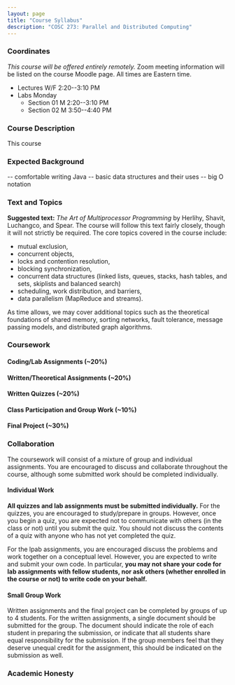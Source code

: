 ```yaml
---
layout: page
title: "Course Syllabus"
description: "COSC 273: Parallel and Distributed Computing"
---
```


### Coordinates

*This course will be offered entirely remotely.* Zoom meeting information will be listed on the course Moodle page. All times are Eastern time.

- Lectures W/F 2:20--3:10 PM 
- Labs Monday
    + Section 01 M 2:20--3:10 PM
	+ Section 02 M 3:50--4:40 PM

### Course Description

This course 

### Expected Background

-- comfortable writing Java
-- basic data structures and their uses
-- big O notation

### Text and Topics

**Suggested text:** *The Art of Multiprocessor Programming* by Herlihy, Shavit, Luchangco, and Spear. The course will follow this text fairly closely, though it will not strictly be required. The core topics covered in the course include:

- mutual exclusion,
- concurrent objects,
- locks and contention resolution,
- blocking synchronization,
- concurrent data structures (linked lists, queues, stacks, hash tables, and sets, skiplists and balanced search)
- scheduling, work distribution, and barriers,
- data parallelism (MapReduce and streams).

As time allows, we may cover additional topics such as the theoretical foundations of shared memory, sorting networks, fault tolerance, message passing models, and distributed graph algorithms.


### Coursework

#### Coding/Lab Assignments (~20%)

#### Written/Theoretical Assignments (~20%)

#### Written Quizzes (~20%)

#### Class Participation and Group Work (~10%)

#### Final Project (~30%)

### Collaboration

The coursework will consist of a mixture of group and individual assignments. You are encouraged to discuss and collaborate throughout the course, although some submitted work should be completed individually.

#### Individual Work

**All quizzes and lab assignments must be submitted individually.** For the quizzes, you are encouraged to study/prepare in groups. However, once you begin a quiz, you are expected not to communicate with others (in the class or not) until you submit the quiz. You should not discuss the contents of a quiz with anyone who has not yet completed the quiz.

For the lpab assignments, you are encouraged discuss the problems and work together on a conceptual level. However, you are expected to write and submit your own code. In particular, **you may not share your code for lab assignments with fellow students, nor ask others (whether enrolled in the course or not) to write code on your behalf.** 

#### Small Group Work

Written assignments and the final project can be completed by groups of up to 4 students. For the written assignments, a single document should be submitted for the group. The document should indicate the role of each student in preparing the submission, or indicate that all students share equal responsibility for the submission. If the group members feel that they deserve unequal credit for the assignment, this should be indicated on the submission as well.

### Academic Honesty

